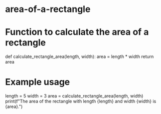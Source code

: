 # area-of-a-rectangle
# Function to calculate the area of a rectangle
def calculate_rectangle_area(length, width):
    area = length * width
    return area

# Example usage
length = 5
width = 3
area = calculate_rectangle_area(length, width)
print(f"The area of the rectangle with length {length} and width {width} is {area}.")
